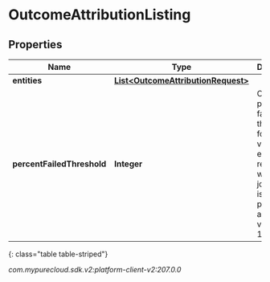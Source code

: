 # OutcomeAttributionListing


## Properties

| Name | Type | Description | Notes |
| ------------ | ------------- | ------------- | ------------- |
| **entities** | [**List&lt;OutcomeAttributionRequest&gt;**](OutcomeAttributionRequest) |  |  |
| **percentFailedThreshold** | **Integer** | Optional percent failed threshold for validation errors; if reached will halt the job. Default is 5 percent, allowed values 0 to 100. |  [optional] |
{: class="table table-striped"}




_com.mypurecloud.sdk.v2:platform-client-v2:207.0.0_
